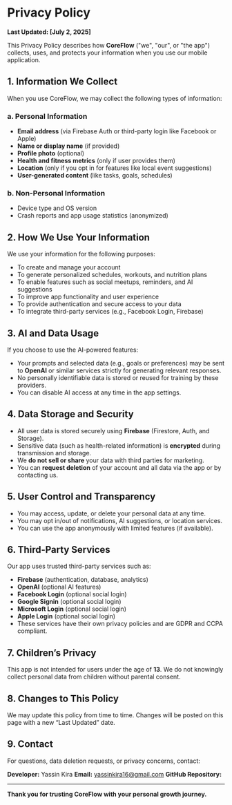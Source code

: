 # Privacy Policy

**Last Updated: [July 2, 2025]**

This Privacy Policy describes how **CoreFlow** ("we", "our", or "the app") collects, uses, and protects your information when you use our mobile application.

## 1. Information We Collect

When you use CoreFlow, we may collect the following types of information:

### a. Personal Information
- **Email address** (via Firebase Auth or third-party login like Facebook or Apple)
- **Name or display name** (if provided)
- **Profile photo** (optional)
- **Health and fitness metrics** (only if user provides them)
- **Location** (only if you opt in for features like local event suggestions)
- **User-generated content** (like tasks, goals, schedules)

### b. Non-Personal Information
- Device type and OS version
- Crash reports and app usage statistics (anonymized)

## 2. How We Use Your Information

We use your information for the following purposes:
- To create and manage your account
- To generate personalized schedules, workouts, and nutrition plans
- To enable features such as social meetups, reminders, and AI suggestions
- To improve app functionality and user experience
- To provide authentication and secure access to your data
- To integrate third-party services (e.g., Facebook Login, Firebase)

## 3. AI and Data Usage

If you choose to use the AI-powered features:
- Your prompts and selected data (e.g., goals or preferences) may be sent to **OpenAI** or similar services strictly for generating relevant responses.
- No personally identifiable data is stored or reused for training by these providers.
- You can disable AI access at any time in the app settings.

## 4. Data Storage and Security

- All user data is stored securely using **Firebase** (Firestore, Auth, and Storage).
- Sensitive data (such as health-related information) is **encrypted** during transmission and storage.
- We **do not sell or share** your data with third parties for marketing.
- You can **request deletion** of your account and all data via the app or by contacting us.

## 5. User Control and Transparency

- You may access, update, or delete your personal data at any time.
- You may opt in/out of notifications, AI suggestions, or location services.
- You can use the app anonymously with limited features (if available).

## 6. Third-Party Services

Our app uses trusted third-party services such as:
- **Firebase** (authentication, database, analytics)
- **OpenAI** (optional AI features)
- **Facebook Login** (optional social login)
- **Google Signin** (optional social login)
- **Microsoft Login** (optional social login)
- **Apple Login** (optional social login)
- These services have their own privacy policies and are GDPR and CCPA compliant.

## 7. Children’s Privacy

This app is not intended for users under the age of **13**. We do not knowingly collect personal data from children without parental consent.

## 8. Changes to This Policy

We may update this policy from time to time. Changes will be posted on this page with a new “Last Updated” date.

## 9. Contact

For questions, data deletion requests, or privacy concerns, contact:

**Developer:** Yassin Kira
**Email:** yassinkira16@gmail.com 
**GitHub Repository:** 

---

**Thank you for trusting CoreFlow with your personal growth journey.**

